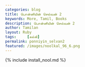 ```yaml
---  
categories: blog  
title: பொன்னியின் செல்வன் 2
keywords: More, Tamil, Books  
description: பொன்னியின் செல்வன் 2
author: Tamilan  
layout: Ruby  
tags:     [கல்கி]
permalink: ponniyin_selvan2  
featured: /images/noolkal_96_6.png  
---  
```

{% include install_nool.md %} 

